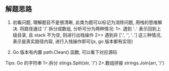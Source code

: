 ## 解题思路

1. 初看问题, 理解题目不是很清晰, 此类为题可以标记为消除问题, 用栈的思维解决. 将路径通过 '/' 拆分成数组, 分析可分为两种情况:
    1>. 遇到 '..' 表示回到上级目录, 且 stack 不为空, 则进行出栈操作
    2>> 遇到非 ['.', '', '..'] 这三种情况, 表示是真实路径内容, 进行入栈操作即可(js, go 版本都有实现)

2. Go 版本有内置 path.Clean() 函数, 可以看下对应源码

Tips: Go 的字符串
1>.拆分  stings.Split(str, '/')
2>.数组拼接 strings.Join(arr, '/')